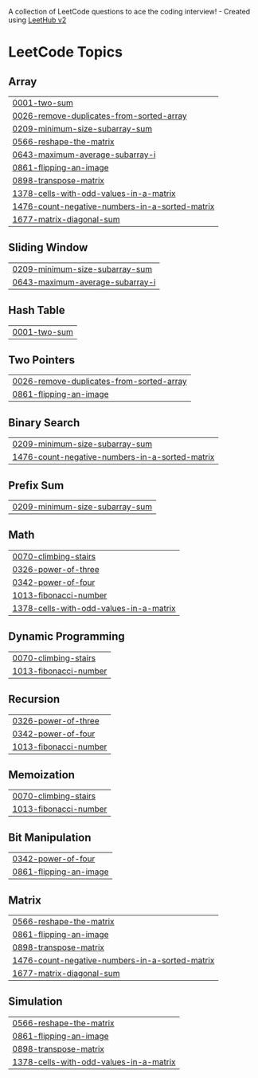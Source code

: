 A collection of LeetCode questions to ace the coding interview! - Created using [LeetHub v2](https://github.com/arunbhardwaj/LeetHub-2.0)
<!---LeetCode Topics Start-->
# LeetCode Topics
## Array
|  |
| ------- |
| [0001-two-sum](https://github.com/Naveenk2004v/leetcode/tree/master/0001-two-sum) |
| [0026-remove-duplicates-from-sorted-array](https://github.com/Naveenk2004v/leetcode/tree/master/0026-remove-duplicates-from-sorted-array) |
| [0209-minimum-size-subarray-sum](https://github.com/Naveenk2004v/leetcode/tree/master/0209-minimum-size-subarray-sum) |
| [0566-reshape-the-matrix](https://github.com/Naveenk2004v/leetcode/tree/master/0566-reshape-the-matrix) |
| [0643-maximum-average-subarray-i](https://github.com/Naveenk2004v/leetcode/tree/master/0643-maximum-average-subarray-i) |
| [0861-flipping-an-image](https://github.com/Naveenk2004v/leetcode/tree/master/0861-flipping-an-image) |
| [0898-transpose-matrix](https://github.com/Naveenk2004v/leetcode/tree/master/0898-transpose-matrix) |
| [1378-cells-with-odd-values-in-a-matrix](https://github.com/Naveenk2004v/leetcode/tree/master/1378-cells-with-odd-values-in-a-matrix) |
| [1476-count-negative-numbers-in-a-sorted-matrix](https://github.com/Naveenk2004v/leetcode/tree/master/1476-count-negative-numbers-in-a-sorted-matrix) |
| [1677-matrix-diagonal-sum](https://github.com/Naveenk2004v/leetcode/tree/master/1677-matrix-diagonal-sum) |
## Sliding Window
|  |
| ------- |
| [0209-minimum-size-subarray-sum](https://github.com/Naveenk2004v/leetcode/tree/master/0209-minimum-size-subarray-sum) |
| [0643-maximum-average-subarray-i](https://github.com/Naveenk2004v/leetcode/tree/master/0643-maximum-average-subarray-i) |
## Hash Table
|  |
| ------- |
| [0001-two-sum](https://github.com/Naveenk2004v/leetcode/tree/master/0001-two-sum) |
## Two Pointers
|  |
| ------- |
| [0026-remove-duplicates-from-sorted-array](https://github.com/Naveenk2004v/leetcode/tree/master/0026-remove-duplicates-from-sorted-array) |
| [0861-flipping-an-image](https://github.com/Naveenk2004v/leetcode/tree/master/0861-flipping-an-image) |
## Binary Search
|  |
| ------- |
| [0209-minimum-size-subarray-sum](https://github.com/Naveenk2004v/leetcode/tree/master/0209-minimum-size-subarray-sum) |
| [1476-count-negative-numbers-in-a-sorted-matrix](https://github.com/Naveenk2004v/leetcode/tree/master/1476-count-negative-numbers-in-a-sorted-matrix) |
## Prefix Sum
|  |
| ------- |
| [0209-minimum-size-subarray-sum](https://github.com/Naveenk2004v/leetcode/tree/master/0209-minimum-size-subarray-sum) |
## Math
|  |
| ------- |
| [0070-climbing-stairs](https://github.com/Naveenk2004v/leetcode/tree/master/0070-climbing-stairs) |
| [0326-power-of-three](https://github.com/Naveenk2004v/leetcode/tree/master/0326-power-of-three) |
| [0342-power-of-four](https://github.com/Naveenk2004v/leetcode/tree/master/0342-power-of-four) |
| [1013-fibonacci-number](https://github.com/Naveenk2004v/leetcode/tree/master/1013-fibonacci-number) |
| [1378-cells-with-odd-values-in-a-matrix](https://github.com/Naveenk2004v/leetcode/tree/master/1378-cells-with-odd-values-in-a-matrix) |
## Dynamic Programming
|  |
| ------- |
| [0070-climbing-stairs](https://github.com/Naveenk2004v/leetcode/tree/master/0070-climbing-stairs) |
| [1013-fibonacci-number](https://github.com/Naveenk2004v/leetcode/tree/master/1013-fibonacci-number) |
## Recursion
|  |
| ------- |
| [0326-power-of-three](https://github.com/Naveenk2004v/leetcode/tree/master/0326-power-of-three) |
| [0342-power-of-four](https://github.com/Naveenk2004v/leetcode/tree/master/0342-power-of-four) |
| [1013-fibonacci-number](https://github.com/Naveenk2004v/leetcode/tree/master/1013-fibonacci-number) |
## Memoization
|  |
| ------- |
| [0070-climbing-stairs](https://github.com/Naveenk2004v/leetcode/tree/master/0070-climbing-stairs) |
| [1013-fibonacci-number](https://github.com/Naveenk2004v/leetcode/tree/master/1013-fibonacci-number) |
## Bit Manipulation
|  |
| ------- |
| [0342-power-of-four](https://github.com/Naveenk2004v/leetcode/tree/master/0342-power-of-four) |
| [0861-flipping-an-image](https://github.com/Naveenk2004v/leetcode/tree/master/0861-flipping-an-image) |
## Matrix
|  |
| ------- |
| [0566-reshape-the-matrix](https://github.com/Naveenk2004v/leetcode/tree/master/0566-reshape-the-matrix) |
| [0861-flipping-an-image](https://github.com/Naveenk2004v/leetcode/tree/master/0861-flipping-an-image) |
| [0898-transpose-matrix](https://github.com/Naveenk2004v/leetcode/tree/master/0898-transpose-matrix) |
| [1476-count-negative-numbers-in-a-sorted-matrix](https://github.com/Naveenk2004v/leetcode/tree/master/1476-count-negative-numbers-in-a-sorted-matrix) |
| [1677-matrix-diagonal-sum](https://github.com/Naveenk2004v/leetcode/tree/master/1677-matrix-diagonal-sum) |
## Simulation
|  |
| ------- |
| [0566-reshape-the-matrix](https://github.com/Naveenk2004v/leetcode/tree/master/0566-reshape-the-matrix) |
| [0861-flipping-an-image](https://github.com/Naveenk2004v/leetcode/tree/master/0861-flipping-an-image) |
| [0898-transpose-matrix](https://github.com/Naveenk2004v/leetcode/tree/master/0898-transpose-matrix) |
| [1378-cells-with-odd-values-in-a-matrix](https://github.com/Naveenk2004v/leetcode/tree/master/1378-cells-with-odd-values-in-a-matrix) |
<!---LeetCode Topics End-->